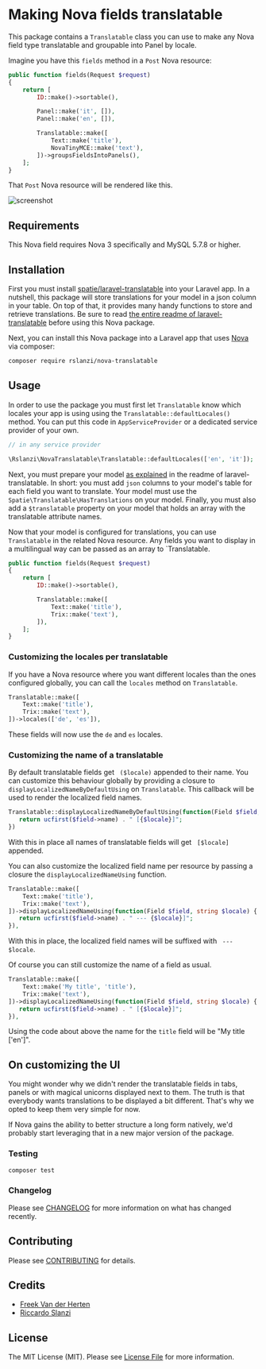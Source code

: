 # Making Nova fields translatable

This package contains a `Translatable` class you can use to make any Nova field type translatable and groupable into Panel by locale.

Imagine you have this `fields` method in a `Post` Nova resource:

```php
public function fields(Request $request)
{
    return [
        ID::make()->sortable(),

        Panel::make('it', []),
        Panel::make('en', []),

        Translatable::make([
            Text::make('title'),
            NovaTinyMCE::make('text'),
        ])->groupsFieldsIntoPanels(),
    ];
}
```

That `Post` Nova resource will be rendered like this.

![screenshot](https://github.com/rslanzi/nova-translatable/blob/main/docs/screenshot.png?raw=true)

## Requirements

This Nova field requires Nova 3 specifically and MySQL 5.7.8 or higher.

## Installation

First you must install [spatie/laravel-translatable](https://github.com/spatie/laravel-translatable) into your Laravel app. In a nutshell, this package will store translations for your model in a json column in your table. On top of that, it provides many handy functions to store and retrieve translations. Be sure to read [the entire readme of laravel-translatable](https://github.com/spatie/laravel-translatable/blob/master/README.md) before using this Nova package.

Next, you can install this Nova package into a Laravel app that uses [Nova](https://nova.laravel.com) via composer:

```bash
composer require rslanzi/nova-translatable
```

## Usage

In order to use the package you must first let `Translatable` know which locales your app is using using the `Translatable::defaultLocales()` method. You can put this code in `AppServiceProvider` or a dedicated service provider of your own.

```php
// in any service provider

\Rslanzi\NovaTranslatable\Translatable::defaultLocales(['en', 'it']);
```

Next, you must prepare your model [as explained](https://github.com/spatie/laravel-translatable#making-a-model-translatable) in the readme of laravel-translatable. In short: you must add `json` columns to your model's table for each field you want to translate. Your model must use the `Spatie\Translatable\HasTranslations` on your model. Finally, you must also add a `$translatable` property on your model that holds an array with the translatable attribute names.

Now that your model is configured for translations, you can use `Translatable` in the related Nova resource. Any fields you want to display in a multilingual way can be passed as an array to `Translatable. 

```php
public function fields(Request $request)
{
    return [
        ID::make()->sortable(),

        Translatable::make([
            Text::make('title'),
            Trix::make('text'),
        ]),
    ];
}
```

### Customizing the locales per translatable

If you have a Nova resource where you want different locales than the ones configured globally, you can call the `locales` method on `Translatable`.

```php
Translatable::make([
    Text::make('title'),
    Trix::make('text'),
])->locales(['de', 'es']),
```

These fields will now use the `de` and `es` locales.

### Customizing the name of a translatable

By default translatable fields get ` ($locale)` appended to their name. You can customize this behaviour globally by providing a closure to `displayLocalizedNameByDefaultUsing` on `Translatable`. This callback will be used to render the localized field names.

```php
Translatable::displayLocalizedNameByDefaultUsing(function(Field $field, string $locale) {
   return ucfirst($field->name) . " [{$locale}]";
})
```

With this in place all names of translatable fields will get ` [$locale]` appended.

You can also customize the localized field name per resource by passing a closure the `displayLocalizedNameUsing` function. 

```php
Translatable::make([
    Text::make('title'),
    Trix::make('text'),
])->displayLocalizedNameUsing(function(Field $field, string $locale) {
   return ucfirst($field->name) . " --- {$locale}]";
}),
```

With this in place, the localized field names will be suffixed with ` --- $locale`.

Of course you can still customize the name of a field as usual.

```php
Translatable::make([
    Text::make('My title', 'title'),
    Trix::make('text'),
])->displayLocalizedNameUsing(function(Field $field, string $locale) {
   return ucfirst($field->name) . " [{$locale}]";
}),
```

Using the code about above the name for the `title` field will be "My title ['en']".

## On customizing the UI

You might wonder why we didn't render the translatable fields in tabs, panels or with magical unicorns displayed next to them. The truth is that everybody wants translations to be displayed a bit different. That's why we opted to keep them very simple for now.

If Nova gains the ability to better structure a long form natively, we'd probably start leveraging that in a new major version of the package.

### Testing

```bash
composer test
```

### Changelog

Please see [CHANGELOG](CHANGELOG.md) for more information on what has changed recently.

## Contributing

Please see [CONTRIBUTING](CONTRIBUTING.md) for details.


## Credits

- [Freek Van der Herten](https://github.com/freekmurze)
- [Riccardo Slanzi](https://github.com/rslanzi)

## License

The MIT License (MIT). Please see [License File](LICENSE.md) for more information.

